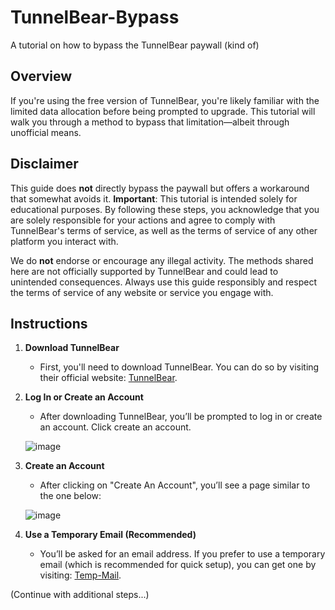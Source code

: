 # TunnelBear-Bypass
A tutorial on how to bypass the TunnelBear paywall (kind of)

## Overview
If you're using the free version of TunnelBear, you're likely familiar with the limited data allocation before being prompted to upgrade. This tutorial will walk you through a method to bypass that limitation—albeit through unofficial means.

## Disclaimer
This guide does **not** directly bypass the paywall but offers a workaround that somewhat avoids it. **Important**: This tutorial is intended solely for educational purposes. By following these steps, you acknowledge that you are solely responsible for your actions and agree to comply with TunnelBear's terms of service, as well as the terms of service of any other platform you interact with.

We do **not** endorse or encourage any illegal activity. The methods shared here are not officially supported by TunnelBear and could lead to unintended consequences. Always use this guide responsibly and respect the terms of service of any website or service you engage with.

## Instructions

1. **Download TunnelBear**
   - First, you'll need to download TunnelBear. You can do so by visiting their official website: [TunnelBear](https://www.tunnelbear.com/).

2. **Log In or Create an Account**
   - After downloading TunnelBear, you’ll be prompted to log in or create an account. Click create an account.

   ![image](https://github.com/user-attachments/assets/2e4ea1a8-8889-4bf7-bd58-65699daf4551)

3. **Create an Account**
   - After clicking on "Create An Account", you’ll see a page similar to the one below:

   ![image](https://github.com/user-attachments/assets/8bbca8cd-4f99-4690-b896-c9f44679d675)

4. **Use a Temporary Email (Recommended)**
   - You’ll be asked for an email address. If you prefer to use a temporary email (which is recommended for quick setup), you can get one by visiting: [Temp-Mail](https://temp-mail.org/en/).

(Continue with additional steps...)
